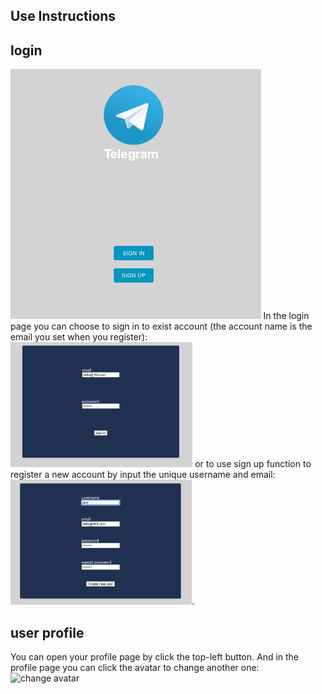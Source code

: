 ## Use Instructions

## login
<img src="./instruction-img/login.png"  height="400px" alt="login">
In the login page you can choose to sign in to exist account (the account name is the email you set when you register):
<img src="./instruction-img/signIn.png"  height="200px" alt="signIn"> 
or to use sign up function to register a new account by input the unique username and email:
<img src="./instruction-img/signUp.png"  height="200px" alt="signUp">.

## user profile
You can open your profile page by click the top-left button.
And in the profile page you can click the avatar to change another one:
![change avatar](http://g.recordit.co/7uXf0IMTYc.gif)